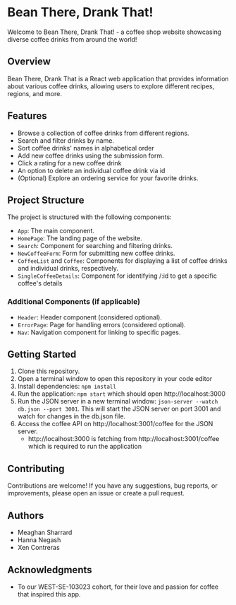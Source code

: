 # Bean There, Drank That!

Welcome to Bean There, Drank That! - a coffee shop website showcasing diverse coffee drinks from around the world!

## Overview

Bean There, Drank That is a React web application that provides information about various coffee drinks, allowing users to explore different recipes, regions, and more.

## Features

- Browse a collection of coffee drinks from different regions.
- Search and filter drinks by name.
- Sort coffee drinks' names in alphabetical order
- Add new coffee drinks using the submission form.
- Click a rating for a new coffee drink
- An option to delete an individual coffee drink via id
- (Optional) Explore an ordering service for your favorite drinks.

## Project Structure

The project is structured with the following components:

- `App`: The main component.
- `HomePage`: The landing page of the website.
- `Search`: Component for searching and filtering drinks.
- `NewCoffeeForm`: Form for submitting new coffee drinks.
- `CoffeeList` and `Coffee`: Components for displaying a list of coffee drinks and individual drinks, respectively.
- `SingleCoffeeDetails`: Component for identifying /:id to get a specific coffee's details

### Additional Components (if applicable)

- `Header`: Header component (considered optional).
- `ErrorPage`: Page for handling errors (considered optional).
- `Nav`: Navigation component for linking to specific pages.

## Getting Started

1. Clone this repository.
2. Open a terminal window to open this repository in your code editor
3. Install dependencies: `npm install`
4. Run the application: `npm start` which should open http://localhost:3000
5. Run the JSON server in a new terminal window: `json-server --watch db.json --port 3001`. This will start the JSON server on port 3001 and watch for changes in the db.json file.
6. Access the coffee API on http://localhost:3001/coffee for the JSON server.
   - http://localhost:3000 is fetching from http://localhost:3001/coffee which is required to run the application

## Contributing

Contributions are welcome! If you have any suggestions, bug reports, or improvements, please open an issue or create a pull request.

## Authors

- Meaghan Sharrard
- Hanna Negash
- Xen Contreras

## Acknowledgments

- To our WEST-SE-103023 cohort, for their love and passion for coffee that inspired this app.

